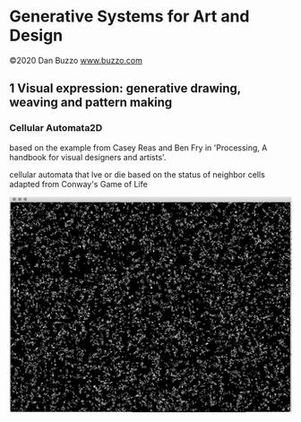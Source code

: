 # Generative Systems for Art and Design
©2020 Dan Buzzo
www.buzzo.com

## 1 Visual expression: generative drawing, weaving and pattern making

### Cellular Automata2D
based on the example from Casey Reas and Ben Fry in 'Processing, A handbook for visual designers and artists'.

cellular automata that lve or die based on the status of neighbor cells
adapted from Conway's Game of Life


![screenshot](screenshot-CA2D.png)

